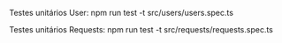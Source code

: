 Testes unitários User:
    npm run test -t src/users/users.spec.ts

Testes unitários Requests:
    npm run test -t src/requests/requests.spec.ts